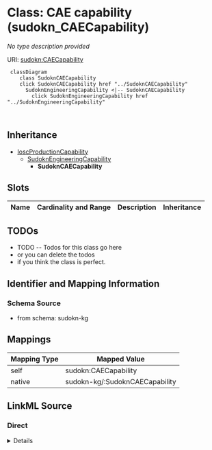 

# Class: CAE capability (sudokn_CAECapability)


_No type description provided_





URI: [sudokn:CAECapability](http://asu.edu/semantics/SUDOKN/CAECapability)






```mermaid
 classDiagram
    class SudoknCAECapability
    click SudoknCAECapability href "../SudoknCAECapability"
      SudoknEngineeringCapability <|-- SudoknCAECapability
        click SudoknEngineeringCapability href "../SudoknEngineeringCapability"
      
      
```





## Inheritance
* [IoscProductionCapability](../classes/IoscProductionCapability.md)
    * [SudoknEngineeringCapability](../classes/SudoknEngineeringCapability.md)
        * **SudoknCAECapability**



## Slots

| Name | Cardinality and Range | Description | Inheritance |
| ---  | --- | --- | --- |









## TODOs

* TODO -- Todos for this class go here
* or you can delete the todos
* if you think the class is perfect.

## Identifier and Mapping Information







### Schema Source


* from schema: sudokn-kg




## Mappings

| Mapping Type | Mapped Value |
| ---  | ---  |
| self | sudokn:CAECapability |
| native | sudokn-kg/:SudoknCAECapability |







## LinkML Source

<!-- TODO: investigate https://stackoverflow.com/questions/37606292/how-to-create-tabbed-code-blocks-in-mkdocs-or-sphinx -->

### Direct

<details>
```yaml
name: sudokn_CAECapability
description: No type description provided
title: CAE capability
todos:
- TODO -- Todos for this class go here
- or you can delete the todos
- if you think the class is perfect.
notes:
- Class with 0 occurences.
from_schema: sudokn-kg
rank: 1000
is_a: sudokn_EngineeringCapability
class_uri: sudokn:CAECapability

```
</details>

### Induced

<details>
```yaml
name: sudokn_CAECapability
description: No type description provided
title: CAE capability
todos:
- TODO -- Todos for this class go here
- or you can delete the todos
- if you think the class is perfect.
notes:
- Class with 0 occurences.
from_schema: sudokn-kg
rank: 1000
is_a: sudokn_EngineeringCapability
class_uri: sudokn:CAECapability

```
</details>